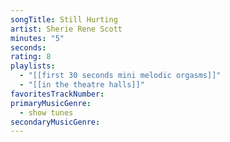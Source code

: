 ```yaml
---
songTitle: Still Hurting
artist: Sherie Rene Scott
minutes: "5"
seconds:
rating: 8
playlists:
  - "[[first 30 seconds mini melodic orgasms]]"
  - "[[in the theatre halls]]"
favoritesTrackNumber:
primaryMusicGenre:
  - show tunes
secondaryMusicGenre:
---
```

